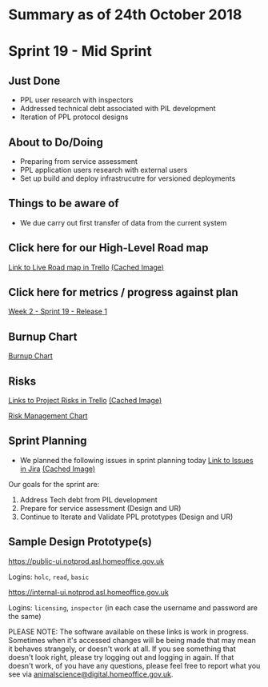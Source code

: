 # Summary as of 24th October 2018 

# Sprint 19 - Mid Sprint

## Just Done
* PPL user research with inspectors
* Addressed technical debt associated with PIL development
* Iteration of PPL protocol designs

## About to Do/Doing
* Preparing from service assessment
* PPL application users research with external users
* Set up build and deploy infrastrucutre for versioned deployments 

## Things to be aware of
* We due carry out first transfer of data from the current system
 
## Click here for our High-Level Road map
[Link to Live Road map in Trello](https://trello.com/b/gDQdE01u/asl-roadmap)    [\(Cached Image\)](graphs/ASLRoadMap24102018.jpg)

## Click here for metrics / progress against plan
[Week 2 - Sprint 19 - Release 1](graphs/progress24102018.png)

## Burnup Chart

[Burnup Chart](burnup24102018.md)

## Risks
[Links to Project Risks in Trello](https://trello.com/b/VuFuCL7t/risk-register-and-kpis-asl-delivery)    [\(Cached Image\)](graphs/ASLRiskRegister24102018.jpg)

[Risk Management Chart](graphs/risk24102018.png)

## Sprint Planning
* We planned the following issues in sprint planning today [Link to Issues in Jira](https://jira.digital.homeoffice.gov.uk/secure/RapidBoard.jspa?rapidView=261)    [\(Cached Image\)](graphs/sprint24102018.png)

Our goals for the sprint are:
1. Address Tech debt from PIL development  
2. Prepare for service assessment (Design and UR) 
3. Continue to Iterate and Validate PPL prototypes (Design and UR)

## Sample Design Prototype(s)
https://public-ui.notprod.asl.homeoffice.gov.uk

Logins:
`holc`, `read`, `basic`

https://internal-ui.notprod.asl.homeoffice.gov.uk

Logins:
`licensing`, `inspector`
(in each case the username and password are the same)


PLEASE NOTE:
The software available on these links is work in progress. Sometimes when it's accessed changes will be being made that may mean it behaves strangely, or doesn't work at all. If you see something that doesn't look right, please try logging out and logging in again.  If that doesn't work, of you have any questions, please feel free to report what you see via [animalscience@digital.homeoffice.gov.uk](animalscience@digital.homeoffice.gov.uk).

